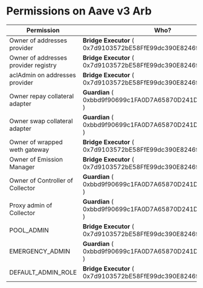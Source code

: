 # Permissions on Aave v3 Arb

| Permission | Who? |
|---|---|
 | Owner of addresses provider | **Bridge Executor** ( 0x7d9103572bE58FfE99dc390E8246f02dcAe6f611 ) | 
 | Owner of addresses provider registry | **Bridge Executor** ( 0x7d9103572bE58FfE99dc390E8246f02dcAe6f611 ) | 
 | aclAdmin on addresses provider | **Bridge Executor** ( 0x7d9103572bE58FfE99dc390E8246f02dcAe6f611 ) | 
 | Owner repay collateral adapter | **Guardian** ( 0xbbd9f90699c1FA0D7A65870D241DD1f1217c96Eb ) | 
 | Owner swap collateral adapter | **Guardian** ( 0xbbd9f90699c1FA0D7A65870D241DD1f1217c96Eb ) | 
 | Owner of wrapped weth gateway | **Bridge Executor** ( 0x7d9103572bE58FfE99dc390E8246f02dcAe6f611 ) | 
 | Owner of Emission Manager | **Bridge Executor** ( 0x7d9103572bE58FfE99dc390E8246f02dcAe6f611 ) | 
 | Owner of Controller of Collector | **Guardian** ( 0xbbd9f90699c1FA0D7A65870D241DD1f1217c96Eb ) | 
 | Proxy admin of Collector | **Guardian** ( 0xbbd9f90699c1FA0D7A65870D241DD1f1217c96Eb ) | 
 | POOL_ADMIN |    **Bridge Executor** ( 0x7d9103572bE58FfE99dc390E8246f02dcAe6f611 )  | 
 | EMERGENCY_ADMIN |   **Guardian** ( 0xbbd9f90699c1FA0D7A65870D241DD1f1217c96Eb )   | 
 | DEFAULT_ADMIN_ROLE |    **Bridge Executor** ( 0x7d9103572bE58FfE99dc390E8246f02dcAe6f611 )  | 


